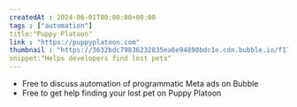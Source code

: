```yaml
---
createdAt : 2024-06-01T00:00:00+00:00
tags : ["automation"]
title:"Puppy Platoon"
link : "https://puppyplatoon.com"
thumbnail : "https://3632bdc79836232835ea6e94890bdc1e.cdn.bubble.io/f1716189152598x735520257834099000/logotype%20header.svg"
snippet:"Helps developers find lost pets"
---
```

- Free to discuss automation of programmatic Meta ads on Bubble
- Free to get help finding your lost pet on Puppy Platoon
